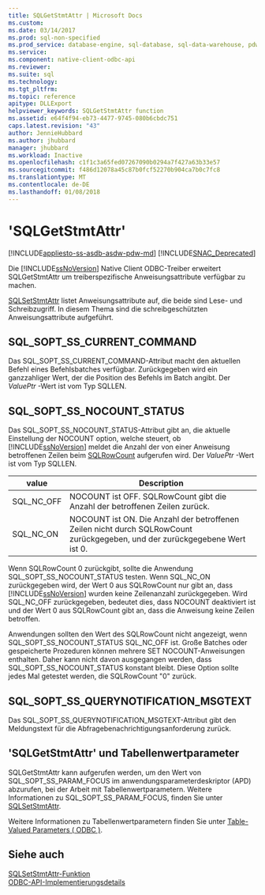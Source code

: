 ```yaml
---
title: SQLGetStmtAttr | Microsoft Docs
ms.custom: 
ms.date: 03/14/2017
ms.prod: sql-non-specified
ms.prod_service: database-engine, sql-database, sql-data-warehouse, pdw
ms.service: 
ms.component: native-client-odbc-api
ms.reviewer: 
ms.suite: sql
ms.technology: 
ms.tgt_pltfrm: 
ms.topic: reference
apitype: DLLExport
helpviewer_keywords: SQLGetStmtAttr function
ms.assetid: e64f4f94-eb73-4477-9745-080b6cbdc751
caps.latest.revision: "43"
author: JennieHubbard
ms.author: jhubbard
manager: jhubbard
ms.workload: Inactive
ms.openlocfilehash: c1f1c3a65fed07267090b0294a7f427a63b33e57
ms.sourcegitcommit: f486d12078a45c87b0fcf52270b904ca7b0c7fc8
ms.translationtype: MT
ms.contentlocale: de-DE
ms.lasthandoff: 01/08/2018
---
```

# <a name="sqlgetstmtattr"></a>'SQLGetStmtAttr'
[!INCLUDE[appliesto-ss-asdb-asdw-pdw-md](../../includes/appliesto-ss-asdb-asdw-pdw-md.md)]
[!INCLUDE[SNAC_Deprecated](../../includes/snac-deprecated.md)]

  Die [!INCLUDE[ssNoVersion](../../includes/ssnoversion-md.md)] Native Client ODBC-Treiber erweitert SQLGetStmtAttr um treiberspezifische Anweisungsattribute verfügbar zu machen.  
  
 [SQLSetStmtAttr](../../relational-databases/native-client-odbc-api/sqlsetstmtattr.md) listet Anweisungsattribute auf, die beide sind Lese- und Schreibzugriff. In diesem Thema sind die schreibgeschützten Anweisungsattribute aufgeführt.  
  
## <a name="sqlsoptsscurrentcommand"></a>SQL_SOPT_SS_CURRENT_COMMAND  
 Das SQL_SOPT_SS_CURRENT_COMMAND-Attribut macht den aktuellen Befehl eines Befehlsbatches verfügbar. Zurückgegeben wird ein ganzzahliger Wert, der die Position des Befehls im Batch angibt. Der *ValuePtr* -Wert ist vom Typ SQLLEN.  
  
## <a name="sqlsoptssnocountstatus"></a>SQL_SOPT_SS_NOCOUNT_STATUS  
 Das SQL_SOPT_SS_NOCOUNT_STATUS-Attribut gibt an, die aktuelle Einstellung der NOCOUNT option, welche steuert, ob [!INCLUDE[ssNoVersion](../../includes/ssnoversion-md.md)] meldet die Anzahl der von einer Anweisung betroffenen Zeilen beim [SQLRowCount](../../relational-databases/native-client-odbc-api/sqlrowcount.md) aufgerufen wird. Der *ValuePtr* -Wert ist vom Typ SQLLEN.  
  
|value|Description|  
|-----------|-----------------|  
|SQL_NC_OFF|NOCOUNT ist OFF. SQLRowCount gibt die Anzahl der betroffenen Zeilen zurück.|  
|SQL_NC_ON|NOCOUNT ist ON. Die Anzahl der betroffenen Zeilen nicht durch SQLRowCount zurückgegeben, und der zurückgegebene Wert ist 0.|  
  
 Wenn SQLRowCount 0 zurückgibt, sollte die Anwendung SQL_SOPT_SS_NOCOUNT_STATUS testen. Wenn SQL_NC_ON zurückgegeben wird, der Wert 0 aus SQLRowCount nur gibt an, dass [!INCLUDE[ssNoVersion](../../includes/ssnoversion-md.md)] wurden keine Zeilenanzahl zurückgegeben. Wird SQL_NC_OFF zurückgegeben, bedeutet dies, dass NOCOUNT deaktiviert ist und der Wert 0 aus SQLRowCount gibt an, dass die Anweisung keine Zeilen betroffen.  
  
 Anwendungen sollten den Wert des SQLRowCount nicht angezeigt, wenn SQL_SOPT_SS_NOCOUNT_STATUS SQL_NC_OFF ist. Große Batches oder gespeicherte Prozeduren können mehrere SET NOCOUNT-Anweisungen enthalten. Daher kann nicht davon ausgegangen werden, dass SQL_SOPT_SS_NOCOUNT_STATUS konstant bleibt. Diese Option sollte jedes Mal getestet werden, die SQLRowCount "0" zurück.  
  
## <a name="sqlsoptssquerynotificationmsgtext"></a>SQL_SOPT_SS_QUERYNOTIFICATION_MSGTEXT  
 Das SQL_SOPT_SS_QUERYNOTIFICATION_MSGTEXT-Attribut gibt den Meldungstext für die Abfragebenachrichtigungsanforderung zurück.  
  
## <a name="sqlgetstmtattr-and-table-valued-parameters"></a>'SQLGetStmtAttr' und Tabellenwertparameter  
 SQLGetStmtAttr kann aufgerufen werden, um den Wert von SQL_SOPT_SS_PARAM_FOCUS im anwendungsparameterdeskriptor (APD) abzurufen, bei der Arbeit mit Tabellenwertparametern. Weitere Informationen zu SQL_SOPT_SS_PARAM_FOCUS, finden Sie unter [SQLSetStmtAttr](../../relational-databases/native-client-odbc-api/sqlsetstmtattr.md).  
  
 Weitere Informationen zu Tabellenwertparametern finden Sie unter [Table-Valued Parameters &#40; ODBC &#41;](../../relational-databases/native-client-odbc-table-valued-parameters/table-valued-parameters-odbc.md).  
  
## <a name="see-also"></a>Siehe auch  
 [SQLSetStmtAttr-Funktion](http://go.microsoft.com/fwlink/?LinkId=59370)   
 [ODBC-API-Implementierungsdetails](../../relational-databases/native-client-odbc-api/odbc-api-implementation-details.md)  
  
  
